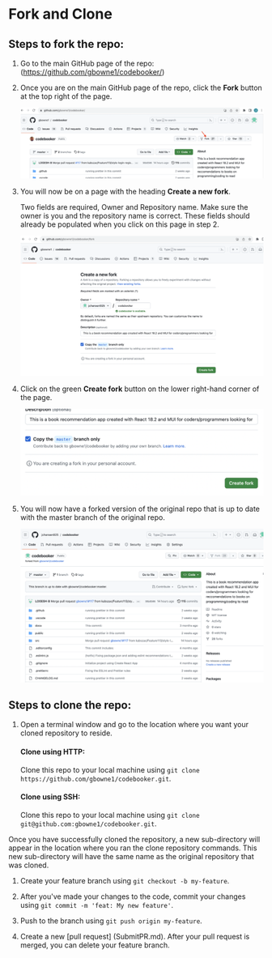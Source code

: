 # Fork and Clone 

## Steps to fork the repo: 

1. Go to the main GitHub page of the repo:
    (https://github.com/gbowne1/codebooker/)
   
1. Once you are on the main GitHub page of the repo, click the **Fork** button at the top right of the page. 

    ![](fork.png)

1. You will now be on a page with the heading **Create a new fork**.

     Two fields are required, Owner and Repository name. Make sure the owner is you and the repository name is correct. These fields should already be populated when you click on this page in step 2.

    ![](CreateFork.png)

2. Click on the green **Create fork** button on the lower right-hand corner of the page.

    ![](CreateForkBtn.png)

3. You will now have a forked version of the original repo that is up to date with the master branch of the original repo.

    ![](ForkedBranch.png)



## Steps to clone the repo:


1. Open a terminal window and go to the location where you want your cloned repository to reside.

    #### Clone using HTTP:

    Clone this repo to your local machine using
    ```git clone https://github.com/gbowne1/codebooker.git```.

    #### Clone using SSH:

    Clone this repo to your local machine using
    ```git clone git@github.com:gbowne1/codebooker.git```.

Once you have successfully cloned the repository, a new sub-directory will appear in the location where you ran the clone repository commands. This new sub-directory will have the same name as the original repository that was cloned.
 
1. Create your feature branch using ```git checkout -b my-feature```.

1. After you've made your changes to the code, commit your changes using ```git commit -m 'feat: My new feature'```.

1. Push to the branch using ```git push origin my-feature```.

1. Create a new [pull request] (SubmitPR.md).
    After your pull request is merged, you can delete your feature branch.

